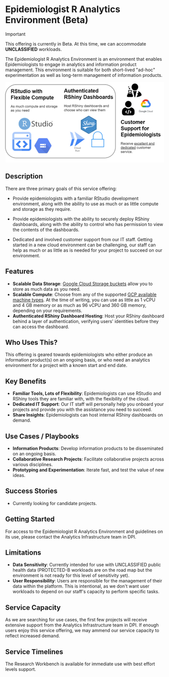 # Epidemiologist R Analytics Environment (Beta)

>[!IMPORTANT]
>This offering is currently in Beta. At this time, we can accommodate **UNCLASSIFIED** workloads.

The Epidemiologist R Analytics Environment is an environment that enables Epidemiologists to engage in analytics and information product management. This environment is suitable for both short-lived "ad-hoc" experimentation as well as long-term management of information products.

![epi-analytics-environments](images/epi-analytics-environments.drawio.png)

## Description

There are three primary goals of this service offering:

- Provide epidemiologists with a familiar RStudio development environment, along with the ability to use as much or as little compute and storage as they require.

- Provide epidemiologists with the ability to securely deploy RShiny dashboards, along with the ability to control who has permission to view the contents of the dashboards.

- Dedicated and involved customer support from our IT staff. Getting started in a new cloud environment can be challenging, our staff can help as much or as little as is needed for your project to succeed on our environment.

## Features

- **Scalable Data Storage**: [Google Cloud Storage buckets](https://cloud.google.com/storage/docs/json_api/v1/buckets) allow you to store as much data as you need.
- **Scalable Compute**: Choose from any of the supported [GCP available machine types](https://cloud.google.com/workstations/docs/available-machine-types). At the time of writing, you can use as little as 1 vCPU and 4 GB memory or as much as 96 vCPU and 360 GB memory, depending on your requirements.
- **Authenticated RShiny Dashboard Hosting**: Host your RShiny dashboard behind a layer of authentication, verifying users' identities before they can access the dashboard.

## Who Uses This?

This offering is geared towards epidemiologists who either produce an information product(s) on an ongoing basis, or who need an analytics environment for a project with a known start and end date.

## Key Benefits

- **Familiar Tools, Lots of Flexibility**: Epidemiologists can use RStudio and RShiny tools they are familiar with, with the flexibility of the cloud.
- **Dedicated IT Support**: Our IT staff will personally help you onboard your projects and provide you with the assistance you need to succeed.
- **Share Insights**: Epidemiologists can host internal RShiny dashboards on demand.

## Use Cases / Playbooks

- **Information Products**: Develop information products to be disseminated on an ongoing basis.
- **Collaborative Research Projects**: Facilitate collaborative projects across various disciplines.
- **Prototyping and Experimentation**: Iterate fast, and test the value of new ideas.

## Success Stories

- Currently looking for candidate projects.

## Getting Started

For access to the Epidemiologist R Analytics Environment and guidelines on its use, please contact the Analytics Infrastructure team in DPI.

## Limitations

- **Data Sensitivity**: Currently intended for use with UNCLASSIFIED public health data (PROTECTED-B workloads are on the road map but the environment is not ready for this level of sensitivity yet).
- **User Responsibility**: Users are responsible for the management of their data within the platform. This is intentional, as we don't want user workloads to depend on our staff's capacity to perform specific tasks.

## Service Capacity

As we are searching for use cases, the first few projects will receive extensive support from the Analytics Infrastructure team in DPI. If enough users enjoy this service offering, we may ammend our service capacity to reflect increased demand.

## Service Timelines

The Research Workbench is available for immediate use with best effort levels support.
